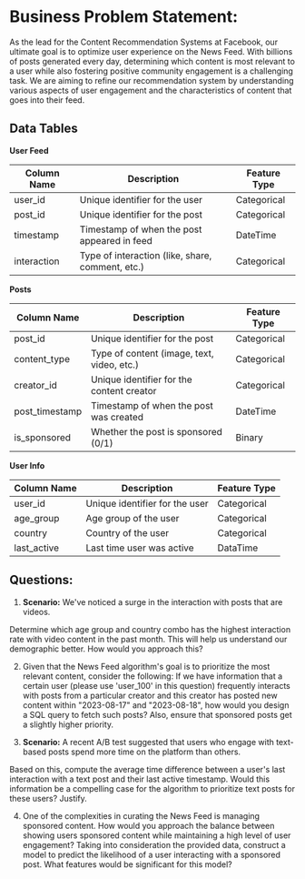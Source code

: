 # **Business Problem Statement:**
As the lead for the Content Recommendation Systems at Facebook, our ultimate goal is to optimize user experience on the News Feed. With billions of posts generated every day, determining which content is most relevant to a user while also fostering positive community engagement is a challenging task. We are aiming to refine our recommendation system by understanding various aspects of user engagement and the characteristics of content that goes into their feed.

## Data Tables

**User Feed**

| Column Name | Description                                     | Feature Type      |
|-------------|-------------------------------------------------|-------------------|
| user_id     | Unique identifier for the user                  | Categorical       |
| post_id     | Unique identifier for the post                  | Categorical       |
| timestamp   | Timestamp of when the post appeared in feed     | DateTime          |
| interaction | Type of interaction (like, share, comment, etc.)| Categorical       |



**Posts**

| Column Name    | Description                                     | Feature Type      |
|----------------|-------------------------------------------------|-------------------|
| post_id        | Unique identifier for the post                  | Categorical       |
| content_type   | Type of content (image, text, video, etc.)      | Categorical       |
| creator_id     | Unique identifier for the content creator       | Categorical       |
| post_timestamp | Timestamp of when the post was created          | DateTime          |
| is_sponsored   | Whether the post is sponsored (0/1)             | Binary            |



**User Info**

| Column Name  | Description                                | Feature Type      |
|--------------|--------------------------------------------|-------------------|
| user_id      | Unique identifier for the user             | Categorical       |
| age_group    | Age group of the user                      | Categorical       |
| country      | Country of the user                        | Categorical       |
| last_active  | Last time user was active                  | DataTime |


## **Questions:**

1. **Scenario:** We've noticed a surge in the interaction with posts that are videos.

 Determine which age group and country combo has the highest interaction rate with video content in the past month. This will help us understand our demographic better. How would you approach this?


2. Given that the News Feed algorithm's goal is to prioritize the most relevant content, consider the following: If we have information that a certain user (please use 'user_100' in this question) frequently interacts with posts from a particular creator and this creator has posted new content within "2023-08-17" and "2023-08-18", how would you design a SQL query to fetch such posts? Also, ensure that sponsored posts get a slightly higher priority.

3. **Scenario:** A recent A/B test suggested that users who engage with text-based posts spend more time on the platform than others.

 Based on this, compute the average time difference between a user's last interaction with a text post and their last active timestamp. Would this information be a compelling case for the algorithm to prioritize text posts for these users? Justify.


4. One of the complexities in curating the News Feed is managing sponsored content. How would you approach the balance between showing users sponsored content while maintaining a high level of user engagement? Taking into consideration the provided data, construct a model to predict the likelihood of a user interacting with a sponsored post. What features would be significant for this model?

